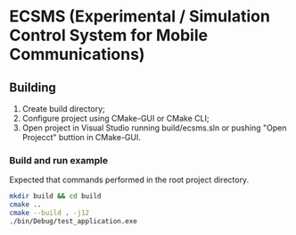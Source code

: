 # ECSMS (Experimental / Simulation Control System for Mobile Communications)  

## Building  
1. Create build directory;  
2. Configure project using CMake-GUI or CMake CLI;  
3. Open project in Visual Studio running build/ecsms.sln or pushing "Open Projecct" buttion in CMake-GUI.  

### Build and run example  
Expected that commands performed in the root project directory.  
``` bash
mkdir build && cd build
cmake ..
cmake --build . -j12
./bin/Debug/test_application.exe
```
